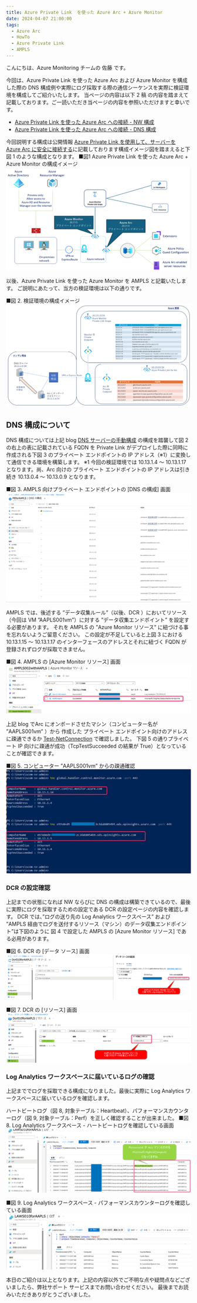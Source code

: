 ```yaml
---
title: Azure Private Link  を使った Azure Arc + Azure Monitor
date: 2024-04-07 21:00:00
tags:
  - Azure Arc
  - HowTo
  - Azure Private Link
  - AMPLS
---
```


<!-- more -->
こんにちは、Azure Monitoring チームの 佐藤 です。

今回は、Azure Private Link  を使った Azure Arc および Azure Monitor を構成した際の DNS 構成例や実際にログ採取する際の通信シーケンスを実際に検証環境を構成してご紹介いたします。
当ページの内容は以下 2 稿 の内容を踏まえて記載しております。ご一読いただき当ページの内容を参照いただけますと幸いです。
  -  [Azure Private Link  を使った Azure Arc への接続 - NW 構成](https://jpazmon-integ.github.io/blog/Arc/Arc_AAMPLS_NW/) 
  -  [Azure Private Link  を使った Azure Arc への接続 - DNS 構成](https://jpazmon-integ.github.io/blog/Arc/Arc_AAMPLS_DNS/) 

今回説明する構成は公開情報 [Azure Private Link を使用して、サーバーを Azure Arc に安全に接続する](https://learn.microsoft.com/ja-jp/azure/azure-arc/servers/private-link-security)に記載しております構成イメージ図を踏まえると下図 1 のような構成となります。
■図1 Azure Private Link を使った Azure Arc + Azure Monitor の構成イメージ
![](Arc_AAMPLS_AMPLS/01.png)

以後、Azure Private Link  を使った Azure Monitor を AMPLS と記載いたします。
ご説明にあたって、当方の検証環境は以下の通りです。

■図 2. 検証環境の構成イメージ
![](Arc_AAMPLS_AMPLS/02.png)



## DNS 構成について

DNS 構成については上記 blog  [DNS サーバーの手動構成](https://jpazmon-integ.github.io/blog/Arc/Arc_AAMPLS_DNS/#DNS-サーバーの手動構成) の構成を踏襲して図 2 の右上の表に記載されている FQDN を Private Link がデプロイした際に同時に作成される下図 3 のプライベート エンドポイントの IP アドレス（※1）に変換して通信できる環境を構築します。
※1 今回の検証環境では 10.13.1.4 ～ 10.13.1.17 となります。尚、Arc 向けの プライベート エンドポイントの IP アドレスは引き続き 10.13.0.4 ～ 10.13.0.9 となります。

■図 3. AMPLS 向けプライベート エンドポイントの [DNS の構成] 画面
![](Arc_AAMPLS_AMPLS/03.png)



AMPLS では、後述する ”データ収集ルール”（以後、DCR ）においてリソース（今回は VM ”AAPLS001vm”）に対する ”データ収集エンドポイント” を設定する必要があります。
それを AMPLS の ”Azure Monitor リソース” に紐づける事を忘れないようご留意ください。
この設定が不足していると上図 3 における 10.13.1.15 ～ 10.13.1.17 のインターフェースのアドレスとそれに紐づく FQDN が登録されずログが採取できません。

■図 4. AMPLS の [Azure Monitor リソース] 画面
![](Arc_AAMPLS_AMPLS/04.png)



上記 blog でArc にオンボードさせたマシン（コンピューター名が ”AAPLS001vm” ）から 作成した プライベート エンドポイント向けのアドレスに疎通できるか [Test-NetConnection](https://learn.microsoft.com/en-us/powershell/module/nettcpip/test-netconnection?view=windowsserver2022-ps) で確認しました。
下図 5 の通りプライベート IP 向けに疎通が成功（TcpTestSucceeded の結果が True）となっていることが確認できます。

■図 5. コンピューター  ”AAPLS001vm” からの疎通確認
![](Arc_AAMPLS_AMPLS/05.png)



### DCR の設定確認
上記までの状態になれば NW ならびに DNS の構成は構築できているので、最後に実際にログを採取するための設定である DCR の設定ページの内容を確認します。
DCR では、”ログの送り先の Log Analytics ワークスペース” および ”AMPLS 経由でログを送付するリソース（マシン）のデータ収集エンドポイント”は下図のように 図 4 で設定した AMPLS の [Azure Monitor リソース] である必用があります。

■図 6. DCR の [データ ソース] 画面
![](Arc_AAMPLS_AMPLS/06.png)

■図 7. DCR の [リソース] 画面
![](Arc_AAMPLS_AMPLS/07.png)



### Log Analytics ワークスペースに届いているログの確認
上記まででログを採取できる構成になりました。最後に実際に Log Analytics ワークスペースに届いているログを確認します。

ハートビートログ（図 8, 対象テーブル：Heartbeat）、パフォーマンスカウンターログ（図 9, 対象テーブル：Perf）を正しく確認することが出来ました。
■図 8. Log Analytics ワークスペース - ハートビートログを確認している画面
![](Arc_AAMPLS_AMPLS/08.png)


■図 9. Log Analytics ワークスペース - パフォーマンスカウンターログを確認している画面
![](Arc_AAMPLS_AMPLS/09.png)



本日のご紹介は以上となります。上記の内容以外でご不明な点や疑問点などございましたら、弊社サポート サービスまでお問い合わせください。
最後までお読みいただきありがとうございました。

